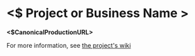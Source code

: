 # <$ Project or Business Name >

__<$CanonicalProductionURL>__

For more information, see [the project's wiki](<$WikiURL>)